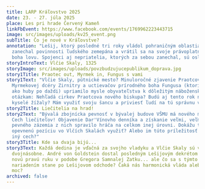 ```yaml
---
title: LARP Kráľovstvo 2025
date: 23. - 27. júla 2025
place: Les pri hrade Červený Kameň
linkFbEvent: https://www.facebook.com/events/1769962223443715
image: src/images/uploads/kv25_event.png
subTitle: Čo je nové v Kráľovstve?
annotation: "Lešij, ktorý posledné tri roky vládol pohraničným oblastiam,
  zanechal povinnosti ľudského zemepána a vrátil sa na svoje právoplatné miesto
  boha lovu. Spojenci aj nepriatelia, ktorých za sebou zanechal, sú oslabení. "
storyIntroText: Vlčie Skaly, 1325
storyImage: src/images/uploads/povzbudzujucepublikum_doprava.jpg
story1Title: Praotec out, Myrmek in, Fungus s vami
story1Text: "Vlčie Skaly, pútnické mesto? Minuloročné zjavenie Praotcovej hlavy,
  Myrmekovej dcéry Zirnitry a uctievačov prírodného boha Fungusa (ktorí rastú
  ako huby po daždi) upriamilo mysle obyvateľstva k dôležitým náboženským
  otázkam: Nehľadá cirkev Praotcova nového biskupa? Budú aj tento rok na púti
  kyselé žížaly? Mám využiť svoju šancu a priviesť ľudí na tú správnu vieru?"
story2Title: Liečitelia na hrad!
story2Text: "Bývalá zbojnícka pevnosť v bývalej budove VŠMU má nového majiteľa:
  Cech liečiteľov! Objavenie Dar'Vínovho denníka a získanie veľmi, veľmi, veľmi
  pevného zázemia z nich spravilo hráča na celkom inej úrovni. Dokážu túto svoju
  opevnenú pozíciu vo Vlčích Skalách využiť? Alebo im túto príležitosť vyfúkne
  iný cech?"
story3Title: Kde sa dvaja bijú...
story3Text: Každá dedina je vďačná za svojho vladyku a Vlčie Skaly sú vďačné
  dvojnásobne. André von Goldstein dostal posledným Lešijovým dekrétom svoju
  novú pravú ruku v podobe Gregora Samnalej Zatku... ale čo sa s týmto
  nariadením stane po Lešijovom odchode? Čaká nás harmonická vláda alebo boj o
  moc?
archived: false
---
```

